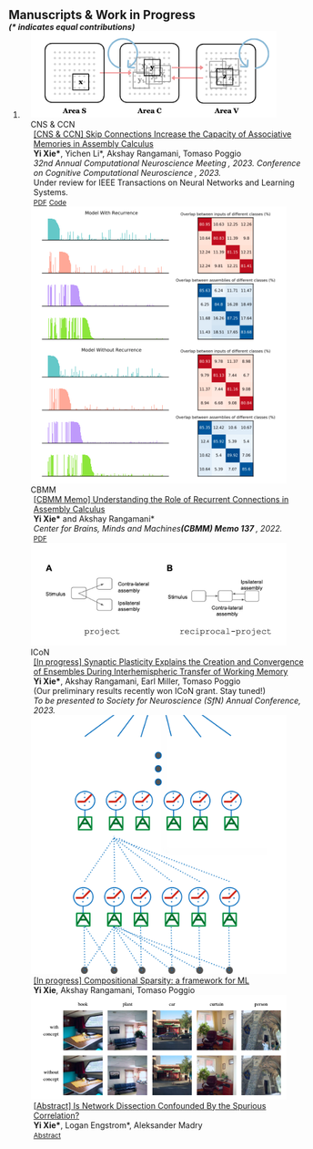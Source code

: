 <h2 id="publications" style="margin: 2px 0px -15px;">Manuscripts & Work in Progress</h2>
<h5  style="margin: 15px 0px -15px;">(* indicates equal contributions)</h5>

<div class="publications">
<ol class="bibliography">

<li>
<div class="pub-row">
  <div class="col-sm-3 abbr" style="position: relative;padding-right: 15px;padding-left: 15px;">
    <img src="assets/img/assembly.png" class="teaser img-fluid z-depth-1">
    <abbr class="badge">CNS & CCN</abbr>
  </div>

  <div class="col-sm-9" style="position: relative;width: 100%;padding-right: 15px;padding-left: 20px;">
    <div class="title"><a href="">[CNS & CCN] Skip Connections Increase the Capacity of Associative Memories in Assembly Calculus</a></div>
    <div class="author"><strong>Yi Xie*</strong>, Yichen Li*, Akshay Rangamani, Tomaso Poggio</div>
    <div class="periodical"><em>32nd Annual Computational Neuroscience Meeting<strong> </strong>, 2023.</em> <em>Conference on Cognitive Computational Neuroscience<strong> </strong>, 2023.</em></div>
    <div>Under review for IEEE Transactions on Neural Networks and Learning Systems.</div>
    <div class="links">
      <a href="https://cbmm.mit.edu/sites/default/files/publications/CBMM-Memo-142_0.pdf" class="btn btn-sm z-depth-0" role="button" target="_blank" style="font-size:12px;">PDF</a>
      <a href="https://github.com/minzsiure/Variable-Binding-Capacity/tree/main" class="btn btn-sm z-depth-0" role="button" target="_blank" style="font-size:12px;">Code</a>
      <!-- <a href="https://class-il.mpi-inf.mpg.de/mnemonics/" class="btn btn-sm z-depth-0" role="button" target="_blank" style="font-size:12px;">Project Page</a> -->
      <!-- <a href="https://dblp.uni-trier.de/rec/conf/cvpr/LiuSLSS20.html?view=bibtex" class="btn btn-sm z-depth-0" role="button" target="_blank" style="font-size:12px;">BibTex</a> -->
      <!-- <strong><i style="color:#e74d3c">Oral Presentation</i></strong> -->
    </div>
    
  </div>

</div>
<div class="pub-row">

  <div class="col-sm-3 abbr" style="position: relative;padding-right: 15px;padding-left: 15px;">
    <img src="assets/img/assem_form.png" class="teaser img-fluid z-depth-1">
    <abbr class="badge">CBMM</abbr>
  </div>

  <div class="col-sm-9" style="position: relative;width: 100%;padding-right: 15px;padding-left: 20px;">
    <div class="title"><a href="https://dspace.mit.edu/handle/1721.1/143618"> [CBMM Memo] Understanding the Role of Recurrent Connections in Assembly Calculus</a></div>
    <div class="author"><strong>Yi Xie*</strong> and Akshay Rangamani*</div>
    <div class="periodical"><em>Center for Brains, Minds and Machines<strong>(CBMM) Memo 137 </strong>, 2022.</em></div>
    <div class="links">
      <a href="https://dspace.mit.edu/handle/1721.1/143618" class="btn btn-sm z-depth-0" role="button" target="_blank" style="font-size:12px;">PDF</a>
    </div>
  </div>
</div>


<div class="pub-row">
  <div class="col-sm-3 abbr" style="position: relative;padding-right: 15px;padding-left: 15px;">
    <img src="assets/img/wm.png" class="teaser img-fluid z-depth-1">
    <abbr class="badge">ICoN</abbr>
  </div>

  <div class="col-sm-9" style="position: relative;width: 100%;padding-right: 15px;padding-left: 20px;">
    <div class="title"><a href="">[In progress] Synaptic Plasticity Explains the Creation and Convergence of Ensembles During Interhemispheric Transfer of Working Memory</a></div>
    <div class="author"><strong>Yi Xie*</strong>, Akshay Rangamani, Earl Miller, Tomaso Poggio</div>
    <div>(Our preliminary results recently won ICoN grant. Stay tuned!) </div>
    <div class="periodical"><em>To be presented to Society for Neuroscience (SfN) Annual Conference<strong></strong>, 2023.</em></div>
    <!-- <div class="links"> -->
      <!-- <a href="https://dspace.mit.edu/handle/1721.1/143618" class="btn btn-sm z-depth-0" role="button" target="_blank" style="font-size:12px;">PDF</a> -->
      <!-- <a href="https://github.com/yaoyao-liu/mnemonics" class="btn btn-sm z-depth-0" role="button" target="_blank" style="font-size:12px;">Code</a> -->
      <!-- <a href="https://class-il.mpi-inf.mpg.de/mnemonics/" class="btn btn-sm z-depth-0" role="button" target="_blank" style="font-size:12px;">Project Page</a> -->
      <!-- <a href="https://dblp.uni-trier.de/rec/conf/cvpr/LiuSLSS20.html?view=bibtex" class="btn btn-sm z-depth-0" role="button" target="_blank" style="font-size:12px;">BibTex</a> -->
      <!-- <strong><i style="color:#e74d3c">Oral Presentation</i></strong> -->
    <!-- </div> -->
  </div>
</div>

<div class="pub-row">
  <div class="col-sm-3 abbr" style="position: relative;padding-right: 15px;padding-left: 15px;">
    <img src="assets/img/sparse.png" class="teaser img-fluid z-depth-1">
    <!-- <abbr class="badge">ICoN</abbr> -->
  </div>

  <div class="col-sm-9" style="position: relative;width: 100%;padding-right: 15px;padding-left: 20px;">
    <div class="title"><a href="">[In progress] Compositional Sparsity: a framework for ML</a></div>
    <div class="author"><strong>Yi Xie</strong>, Akshay Rangamani, Tomaso Poggio</div>
    <!-- <div class="periodical"><em>Center for Brains, Minds and Machines<strong>(CBMM) Memo 137 </strong>, 2022.</em></div> -->
    <!-- <div class="links"> -->
      <!-- <a href="https://dspace.mit.edu/handle/1721.1/143618" class="btn btn-sm z-depth-0" role="button" target="_blank" style="font-size:12px;">PDF</a> -->
      <!-- <a href="https://github.com/yaoyao-liu/mnemonics" class="btn btn-sm z-depth-0" role="button" target="_blank" style="font-size:12px;">Code</a> -->
      <!-- <a href="https://class-il.mpi-inf.mpg.de/mnemonics/" class="btn btn-sm z-depth-0" role="button" target="_blank" style="font-size:12px;">Project Page</a> -->
      <!-- <a href="https://dblp.uni-trier.de/rec/conf/cvpr/LiuSLSS20.html?view=bibtex" class="btn btn-sm z-depth-0" role="button" target="_blank" style="font-size:12px;">BibTex</a> -->
      <!-- <strong><i style="color:#e74d3c">Oral Presentation</i></strong> -->
    <!-- </div> -->
  </div>
</div>

<div class="pub-row">

  <div class="col-sm-3 abbr" style="position: relative;padding-right: 15px;padding-left: 15px;">
    <img src="assets/img/cfx.png" class="teaser img-fluid z-depth-1">
    <!-- <abbr class="badge"></abbr> -->
  </div>

  <div class="col-sm-9" style="position: relative;width: 100%;padding-right: 15px;padding-left: 20px;">
    <div class="title"><a href="https://superurop.mit.edu/scholars/yi-eva-xie/"> [Abstract] Is Network Dissection Confounded By the Spurious Correlation? </a></div>
    <div class="author"><strong>Yi Xie*</strong>, Logan Engstrom*, Aleksander Madry</div>
    <!-- <div class="periodical"><em>Center for Brains, Minds and Machines<strong>(CBMM) Memo 137 </strong>, 2022.</em></div> -->
    <div class="links">
      <a href="https://superurop.mit.edu/scholars/yi-eva-xie/" class="btn btn-sm z-depth-0" role="button" target="_blank" style="font-size:12px;">Abstract</a>
    </div>
  </div>
</div>


</li>
  
<br>

</ol>
</div>
